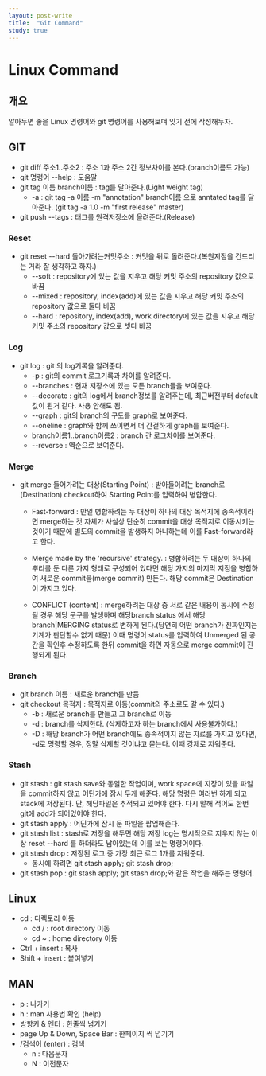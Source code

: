 ```yaml
---
layout: post-write
title:  "Git Command"
study: true
---
```


# Linux Command

## 개요
 알아두면 좋을 Linux 명령어와 git 명령어를 사용해보며 잊기 전에 작성해두자.

## GIT
 - git diff 주소1..주소2 : 주소 1과 주소 2간 정보차이를 본다.(branch이름도 가능)
 - git 명령어 --help : 도움말 
 - git tag 이름 branch이름 : tag를 달아준다.(Light weight tag)
   - -a : git tag -a 이름 -m "annotation" branch이름 으로 anntated tag를 달아준다. (git tag -a 1.0 -m "first release" master)
 - git push --tags : 태그를 원격저장소에 올려준다.(Release)
  

### Reset
 - git reset --hard 돌아가려는커밋주소 : 커밋을 뒤로 돌려준다.(복원지점을 건드리는 거라 잘 생각하고 하자.)
   - --soft : repository에 있는 값을 지우고 해당 커밋 주소의 repository 값으로 바꿈
   - --mixed : repository, index(add)에 있는 값을 지우고 해당 커밋 주소의 repository 값으로 둘다 바꿈
   - --hard : repository, index(add), work directory에 있는 값을 지우고 해당 커밋 주소의 repository 값으로 셋다 바꿈

### Log
 - git log : git 의 log기록을 알려준다.
   - -p : git의 commit 로그기록과 차이를 알려준다.
   - --branches : 현재 저장소에 있는 모든 branch들을 보여준다.
   - --decorate : git의 log에서 branch정보를 알려주는데, 최근버전부터 default값이 된거 같다. 사용 안해도 됨.
   - --graph : git의 branch의 구도를 graph로 보여준다.
   - --oneline : graph와 함께 쓰이면서 더 간결하게 graph를 보여준다.
   - branch이름1..branch이름2 : branch 간 로그차이를 보여준다.
   - --reverse : 역순으로 보여준다.

### Merge
 - git merge 들어가려는 대상(Starting Point) : 받아들이려는 branch로(Destination) checkout하여 Starting Point를 입력하여 병합한다. 
    - Fast-forward : 만일 병합하려는 두 대상이 하나의 대상 목적지에 종속적이라면 merge하는 것 자체가 사실상 단순히 commit을 대상 목적지로 이동시키는 것이기 때문에 별도의 commit을 발생하지 아니하는데 이를 Fast-forward라고 한다.

    - Merge made by the 'recursive' strategy. : 병합하려는 두 대상이 하나의 뿌리를 둔 다른 가지 형태로 구성되어 있다면 해당 가지의 마지막 지점을 병합하여 새로운 commit을(merge commit) 만든다. 해당 commit은 Destination이 가지고 있다.

    - CONFLICT (content) : merge하려는 대상 중 서로 같은 내용이 동시에 수정될 경우 해당 문구를 발생하며 해당branch status 에서 해당branch|MERGING status로 변하게 된다.(당연히 어떤 branch가 진짜인지는 기계가 판단할수 없기 때문) 이때 명령어 status를 입력하여 Unmerged 된 공간을 확인후 수정하도록 한뒤 commit을 하면 자동으로 merge commit이 진행되게 된다.

### Branch
 - git branch 이름 : 새로운 branch를 만듬 
 - git checkout 목적지 : 목적지로 이동(commit의 주소로도 갈 수 있다.)
   - -b : 새로운 branch를 만들고 그 branch로 이동
   - -d : branch를 삭제한다. (삭제하고자 하는 branch에서 사용불가하다.)
   - -D : 해당 branch가 어떤 branch에도 종속적이지 않는 자료를 가지고 있다면, -d로 명령할 경우, 정말 삭제할 것이냐고 묻는다. 이때 강제로 지워준다.

### Stash
 - git stash : git stash save와 동일한 작업이며, work space에 지장이 있을 파일을 commit하지 않고 어딘가에 잠시 두게 해준다. 해당 명령은 여러번 하게 되고 stack에 저장된다. 단, 해당파일은 추적되고 있어야 한다. 다시 말해 적어도 한번 git에 add가 되어있어야 한다. 
 - git stash apply : 어딘가에 잠시 둔 파일을 팝업해준다.
 - git stash list : stash로 저장을 해두면 해당 저장 log는 명시적으로 지우지 않는 이상 reset --hard 를 하더라도 남아있는데 이를 보는 명령어이다.
 - git stash drop : 저장된 로그 중 가장 최근 로그 1개를 지워준다.
   - 동시에 하려면 git stash apply; git stash drop;
 - git stash pop : git stash apply; git stash drop;와 같은 작업을 해주는 명령어.
  


## Linux
 - cd : 디렉토리 이동
   - cd / : root directory 이동
   - cd ~ : home directory 이동
 - Ctrl + insert : 복사
 - Shift + insert : 붙여넣기
 
## MAN
 - p : 나가기
 - h : man 사용법 확인 (help)
 - 방향키 & 엔터 : 한줄씩 넘기기
 - page Up & Down, Space Bar : 한페이지 씩 넘기기
 - /검색어 (enter) : 검색
   - n : 다음문자
   - N : 이전문자
 
